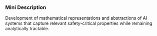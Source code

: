 ### Mini Description

Development of mathematical representations and abstractions of AI systems that capture relevant safety-critical properties while remaining analytically tractable.
